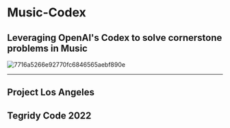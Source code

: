 # Music-Codex

## Leveraging OpenAI's Codex to solve cornerstone problems in Music

![7716a5266e92770fc6846565aebf890e](https://user-images.githubusercontent.com/56325539/151205663-415c5a98-5ef5-422c-8205-07c2d26d40a4.jpg)

***

## Project Los Angeles
## Tegridy Code 2022
